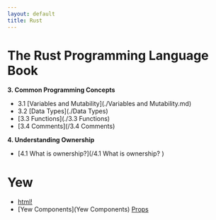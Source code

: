 ```yaml
---
layout: default
title: Rust
---
```



# The Rust Programming Language Book

**3. Common Programming Concepts** 

- 3.1 [Variables and Mutability](./Variables and Mutability.md)
- 3.2 [Data Types](./Data Types)
- [3.3 Functions](./3.3 Functions)
- [3.4 Comments](/3.4 Comments)

**4. Understanding Ownership**

- [4.1 What is ownership?](/4.1 What is ownership? )

# Yew

- [html!](html!)
- [Yew Components](Yew Components)
[ Props]( Props) 
